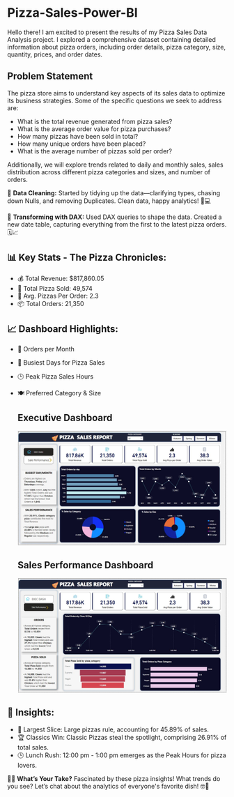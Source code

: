 # Pizza-Sales-Power-BI
Hello there! I am excited to present the results of my Pizza Sales Data Analysis project. I explored a comprehensive dataset containing detailed information about pizza orders, including order details, pizza category, size, quantity, prices, and order dates.

## Problem Statement
The pizza store aims to understand key aspects of its sales data to optimize its business strategies. Some of the specific questions we seek to address are:

- What is the total revenue generated from pizza sales?
- What is the average order value for pizza purchases?
- How many pizzas have been sold in total?
- How many unique orders have been placed?
- What is the average number of pizzas sold per order?

Additionally, we will explore trends related to daily and monthly sales, sales distribution across different pizza categories and sizes, and number of orders.

🧹 **Data Cleaning:** Started by tidying up the data—clarifying types, chasing down Nulls, and removing Duplicates. Clean data, happy analytics! 🧐💻

🔄 **Transforming with DAX:** Used DAX queries to shape the data. Created a new date table, capturing everything from the first to the latest pizza orders. 🗓️📈


## 📊 **Key Stats - The Pizza Chronicles:**
- 💰 Total Revenue: $817,860.05
- 📆 Total Pizza Sold: 49,574
- 🍕 Avg. Pizzas Per Order: 2.3
- 📦 Total Orders: 21,350


## 📈 Dashboard Highlights:
- 📅 Orders per Month
- 📆 Busiest Days for Pizza Sales
- 🕒 Peak Pizza Sales Hours
- 🍽️ Preferred Category & Size
  
  ## Executive Dashboard
  ![](executive_dashboard.JPG)

  ## Sales Performance Dashboard
  ![](sales_performance.JPG)


## 📣 **Insights:**
- 🍕 Largest Slice: Large pizzas rule, accounting for 45.89% of sales.
- 🏆 Classics Win: Classic Pizzas steal the spotlight, comprising 26.91% of total sales.
- 🕒 Lunch Rush: 12:00 pm - 1:00 pm emerges as the Peak Hours for pizza lovers.

👩‍💼 **What’s Your Take?**
Fascinated by these pizza insights! What trends do you see? Let’s chat about the analytics of everyone's favorite dish! 🤓🍕 
